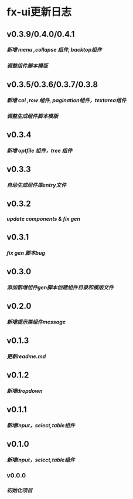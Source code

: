 
# fx-ui更新日志


## v0.3.9/0.4.0/0.4.1
##### 新增 menu ,collapse 组件, backtop组件
##### 调整组件脚本模版
## v0.3.5/0.3.6/0.3.7/0.3.8
##### 新增 col ,row 组件, pagination组件，textarea组件
##### 调整生成组件脚本模版
## v0.3.4
##### 新增 optfile 组件，tree 组件
## v0.3.3
##### 自动生成组件库entry文件
## v0.3.2
##### update components & fix gen
## v0.3.1
##### fix gen 脚本bug 
## v0.3.0
##### 添加新增组件gen脚本创建组件目录和模版文件

## v0.2.0
##### 新增提示类组件message

## v0.1.3
##### 更新readme.md

## v0.1.2
##### 新增dropdown

## v0.1.1
##### 新增input，select,table组件

## v0.1.0
##### 新增input，select,table组件

### v0.0.0
##### 初始化项目
